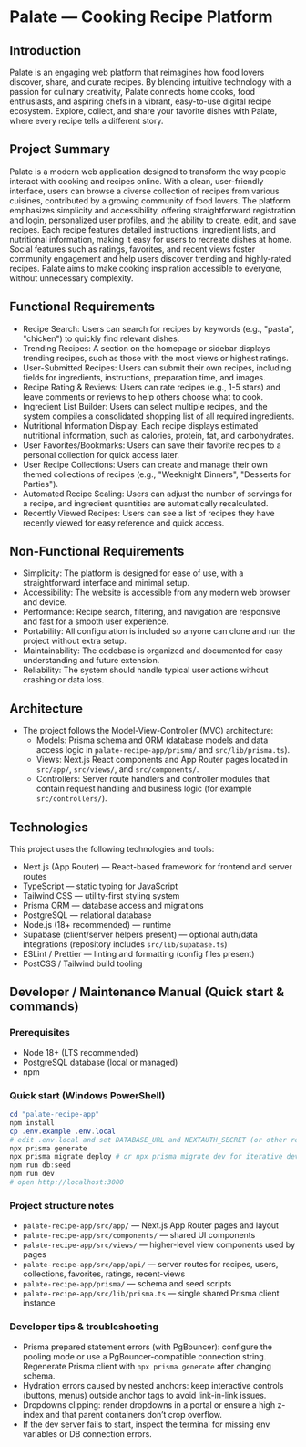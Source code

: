 # Palate — Cooking Recipe Platform

## Introduction

Palate is an engaging web platform that reimagines how food lovers discover, share, and curate recipes. By blending intuitive technology with a passion for culinary creativity, Palate connects home cooks, food enthusiasts, and aspiring chefs in a vibrant, easy-to-use digital recipe ecosystem. Explore, collect, and share your favorite dishes with Palate, where every recipe tells a different story.

## Project Summary

Palate is a modern web application designed to transform the way people interact with cooking and recipes online. With a clean, user-friendly interface, users can browse a diverse collection of recipes from various cuisines, contributed by a growing community of food lovers. The platform emphasizes simplicity and accessibility, offering straightforward registration and login, personalized user profiles, and the ability to create, edit, and save recipes. Each recipe features detailed instructions, ingredient lists, and nutritional information, making it easy for users to recreate dishes at home. Social features such as ratings, favorites, and recent views foster community engagement and help users discover trending and highly-rated recipes. Palate aims to make cooking inspiration accessible to everyone, without unnecessary complexity.

## Functional Requirements

- Recipe Search: Users can search for recipes by keywords (e.g., "pasta", "chicken") to quickly find relevant dishes.
- Trending Recipes: A section on the homepage or sidebar displays trending recipes, such as those with the most views or highest ratings.
- User-Submitted Recipes: Users can submit their own recipes, including fields for ingredients, instructions, preparation time, and images.
- Recipe Rating & Reviews: Users can rate recipes (e.g., 1-5 stars) and leave comments or reviews to help others choose what to cook.
- Ingredient List Builder: Users can select multiple recipes, and the system compiles a consolidated shopping list of all required ingredients.
- Nutritional Information Display: Each recipe displays estimated nutritional information, such as calories, protein, fat, and carbohydrates.
- User Favorites/Bookmarks: Users can save their favorite recipes to a personal collection for quick access later.
- User Recipe Collections: Users can create and manage their own themed collections of recipes (e.g., "Weeknight Dinners", "Desserts for Parties").
- Automated Recipe Scaling: Users can adjust the number of servings for a recipe, and ingredient quantities are automatically recalculated.
- Recently Viewed Recipes: Users can see a list of recipes they have recently viewed for easy reference and quick access.

## Non-Functional Requirements

- Simplicity: The platform is designed for ease of use, with a straightforward interface and minimal setup.
- Accessibility: The website is accessible from any modern web browser and device.
- Performance: Recipe search, filtering, and navigation are responsive and fast for a smooth user experience.
- Portability: All configuration is included so anyone can clone and run the project without extra setup.
- Maintainability: The codebase is organized and documented for easy understanding and future extension.
- Reliability: The system should handle typical user actions without crashing or data loss.

## Architecture

- The project follows the Model-View-Controller (MVC) architecture:
  - Models: Prisma schema and ORM (database models and data access logic in `palate-recipe-app/prisma/` and `src/lib/prisma.ts`).
  - Views: Next.js React components and App Router pages located in `src/app/`, `src/views/`, and `src/components/`.
  - Controllers: Server route handlers and controller modules that contain request handling and business logic (for example `src/controllers/`).

## Technologies

This project uses the following technologies and tools:

- Next.js (App Router) — React-based framework for frontend and server routes
- TypeScript — static typing for JavaScript
- Tailwind CSS — utility-first styling system
- Prisma ORM — database access and migrations
- PostgreSQL — relational database
- Node.js (18+ recommended) — runtime
- Supabase (client/server helpers present) — optional auth/data integrations (repository includes `src/lib/supabase.ts`)
- ESLint / Prettier — linting and formatting (config files present)
- PostCSS / Tailwind build tooling

## Developer / Maintenance Manual (Quick start & commands)

### Prerequisites

- Node 18+ (LTS recommended)
- PostgreSQL database (local or managed)
- npm

### Quick start (Windows PowerShell)

```powershell
cd "palate-recipe-app"
npm install
cp .env.example .env.local
# edit .env.local and set DATABASE_URL and NEXTAUTH_SECRET (or other required vars)
npx prisma generate
npx prisma migrate deploy # or npx prisma migrate dev for iterative development
npm run db:seed
npm run dev
# open http://localhost:3000
```

### Project structure notes

- `palate-recipe-app/src/app/` — Next.js App Router pages and layout
- `palate-recipe-app/src/components/` — shared UI components
- `palate-recipe-app/src/views/` — higher-level view components used by pages
- `palate-recipe-app/src/app/api/` — server routes for recipes, users, collections, favorites, ratings, recent-views
- `palate-recipe-app/prisma/` — schema and seed scripts
- `palate-recipe-app/src/lib/prisma.ts` — single shared Prisma client instance

### Developer tips & troubleshooting

- Prisma prepared statement errors (with PgBouncer): configure the pooling mode or use a PgBouncer-compatible connection string. Regenerate Prisma client with `npx prisma generate` after changing schema.
- Hydration errors caused by nested anchors: keep interactive controls (buttons, menus) outside anchor tags to avoid link-in-link issues.
- Dropdowns clipping: render dropdowns in a portal or ensure a high z-index and that parent containers don’t crop overflow.
- If the dev server fails to start, inspect the terminal for missing env variables or DB connection errors.
